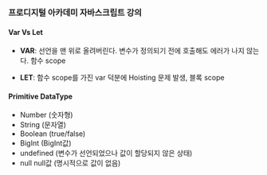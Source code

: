 ### 프로디지털 아카데미 자바스크립트 강의

#### Var Vs Let
- **VAR**: 선언을 맨 위로 올려버린다. 변수가 정의되기 전에 호출해도 에러가 나지 않는다. 함수 scope

- **LET**: 함수 scope를 가진 var 덕분에 Hoisting 문제 발생, 블록 scope

#### Primitive DataType
- Number (숫자형)
- String (문자열)
- Boolean (true/false)
- BigInt (BigInt값)
- undefined (변수가 선언되었으나 값이 할당되지 않은 상태)
- null null값 (명시적으로 값이 없음)
